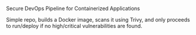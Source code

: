 Secure DevOps Pipeline for Containerized Applications

Simple repo, builds a Docker image, scans it using Trivy, and only proceeds to run/deploy if no high/critical vulnerabilities are found.
